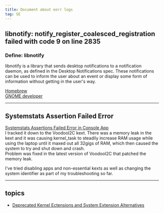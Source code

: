 ```yaml
---
title: Document about eorr logs
tag: SE
---
```


## libnotify: notify_register_coalesced_registration failed with code 9 on line 2835

### Define: libnotify

libnotify is a library that sends desktop notifications to a notification daemon, as defined in the Desktop Notifications spec. These notifications can be used to inform the user about an event or display some form of information without getting in the user's way.

[Homebrew](https://formulae.brew.sh/formula/libnotify)  
[GNOME developer](https://developer.gnome.org/libnotify/)  


---
## Systemstats Assertion Failed Error  

[Systemstats Assertions Failed Error in Console App](https://www.insanelymac.com/forum/topic/336512-systemstats-assertion-failed-error-in-console-app-solved/)  
I tracked it down to the VoodooI2C kext. There was a memory leak in the kext and it was causing kernel_task to steadily increase RAM usage while using the laptop until it maxed out all 32gigs of RAM, which then caused the system to try and shut down and crash.   
Problem was fixed in the latest version of VoodooI2C that patched the memory leak.  

I've tried disabling apps and non-essential kexts as well as changing the system identifier as part of my troubleshooting so far.  




---
## topics 

* [Deprecated Kernel Ectensions and System Extension Alternatives](https://developer.apple.com/kr/support/kernel-extensions/)  

